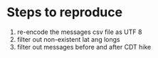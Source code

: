 # Steps to reproduce

1. re-encode the messages csv file as UTF 8
2. filter out non-existent lat ang longs
3. filter out messages before and after CDT hike